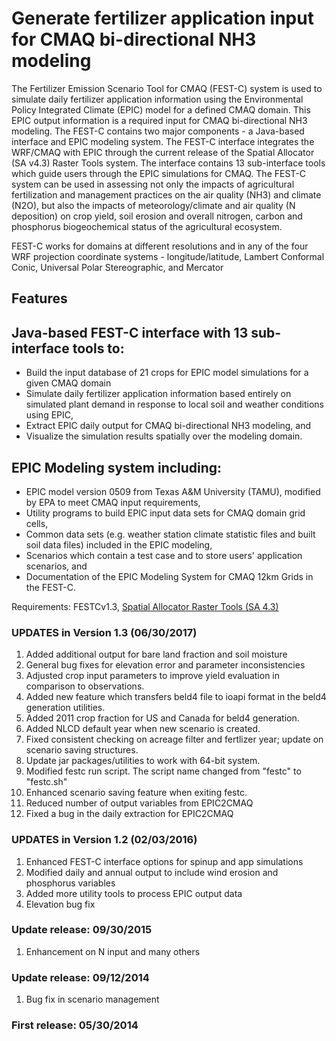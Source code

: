 # Generate fertilizer application input for CMAQ bi-directional NH3 modeling

The Fertilizer Emission Scenario Tool for CMAQ (FEST-C) system is used to simulate daily fertilizer application information using the Environmental Policy Integrated Climate (EPIC) model for a defined CMAQ domain. This EPIC output information is a required input for CMAQ bi-directional NH3 modeling. The FEST-C contains two major components - a Java-based interface and EPIC modeling system. The FEST-C interface integrates the WRF/CMAQ with EPIC through the current release of the Spatial Allocator (SA v4.3) Raster Tools system. The interface contains 13 sub-interface tools which guide users through the EPIC simulations for CMAQ. The FEST-C system can be used in assessing not only the impacts of agricultural fertilization and management practices on the air quality (NH3) and climate (N2O), but also the impacts of meteorology/climate and air quality (N deposition) on crop yield, soil erosion and overall nitrogen, carbon and phosphorus biogeochemical status of the agricultural ecosystem. 

FEST-C works for domains at different resolutions and in any of the four WRF projection coordinate systems - longitude/latitude, Lambert Conformal Conic, Universal Polar Stereographic, and Mercator

## Features

## Java-based FEST-C interface with 13 sub-interface tools to:

-	Build the input database of 21 crops for EPIC model simulations for a given CMAQ domain
-	Simulate daily fertilizer application information based entirely on simulated plant demand in response to local soil and weather conditions using EPIC,
-	Extract EPIC daily output for CMAQ bi-directional NH3 modeling, and
-	Visualize the simulation results spatially over the modeling domain.

## EPIC Modeling system including:

-	EPIC model version 0509 from Texas A&M University (TAMU), modified by EPA to meet CMAQ input requirements, 
-	Utility programs to build EPIC input data sets for CMAQ domain grid cells,
-	Common data sets (e.g. weather station climate statistic files and built soil data files) included in the 
EPIC modeling,
-	Scenarios which contain a test case and to store users\' application scenarios, and
-	Documentation of the EPIC Modeling System for CMAQ 12km Grids in the FEST-C.

Requirements: FESTCv1.3, [Spatial Allocator Raster Tools (SA 4.3)](https://github.com/CMASCenter/Spatial-Allocator)  


### UPDATES in Version 1.3 (06/30/2017)

1. Added additional output for bare land fraction and soil moisture
2. General bug fixes for elevation error and parameter inconsistencies
3. Adjusted crop input parameters to improve yield evaluation in comparison to observations.
4. Added new feature which transfers beld4 file to ioapi format in the beld4 generation utilities.
5. Added 2011 crop fraction for US and Canada for beld4 generation.
6. Added NLCD default year when new scenario is created.
7. Fixed consistent checking on acreage filter and fertlizer year; update on scenario saving structures.
8. Update jar packages/utilities to work with 64-bit system.
9. Modified festc run script.  The script name changed from "festc" to "festc.sh"
10. Enhanced scenario saving feature when exiting festc.
11. Reduced number of output variables from EPIC2CMAQ
12. Fixed a bug in the daily extraction for EPIC2CMAQ

### UPDATES in Version 1.2  (02/03/2016)

1. Enhanced FEST-C interface options for spinup and app simulations
2. Modified daily and annual output to include wind erosion and phosphorus variables
3. Added more utility tools to process EPIC output data
4. Elevation bug fix



### Update release: 09/30/2015

1. Enhancement on N input and many others

### Update release: 09/12/2014  

1. Bug fix in scenario management

### First release:  05/30/2014
